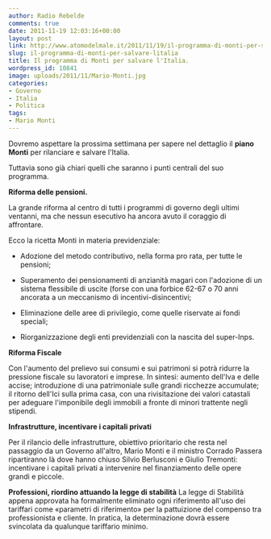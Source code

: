 ```yaml
---
author: Radio Rebelde
comments: true
date: 2011-11-19 12:03:16+00:00
layout: post
link: http://www.atomodelmale.it/2011/11/19/il-programma-di-monti-per-salvare-litalia/
slug: il-programma-di-monti-per-salvare-litalia
title: Il programma di Monti per salvare l'Italia.
wordpress_id: 10841
image: uploads/2011/11/Mario-Monti.jpg
categories:
- Governo
- Italia
- Politica
tags:
- Mario Monti
---
```



Dovremo aspettare la prossima settimana per sapere nel dettaglio il **piano Monti** per rilanciare e salvare l'Italia.

Tuttavia sono già chiari quelli che saranno i punti centrali del suo programma.

**Riforma delle pensioni.**

La grande riforma al centro di tutti i programmi di governo degli ultimi ventanni, ma che nessun esecutivo ha ancora avuto il coraggio di affrontare.

Ecco la ricetta Monti in materia previdenziale:

	
  * Adozione del metodo contributivo, nella forma pro rata, per tutte le pensioni;

	
  * Superamento dei pensionamenti di anzianità magari con l'adozione di un sistema flessibile di uscite (forse con una forbice 62-67 o 70 anni ancorata a un meccanismo di incentivi-disincentivi;

	
  * Eliminazione delle aree di privilegio, come quelle riservate ai fondi speciali;

	
  * Riorganizzazione degli enti previdenziali con la nascita del super-Inps.

**Riforma Fiscale**

Con l'aumento del prelievo sui consumi e sui patrimoni si potrà ridurre la pressione fiscale su lavoratori e imprese.
In sintesi: aumento dell'Iva e delle accise; introduzione di una patrimoniale sulle grandi ricchezze accumulate; il ritorno dell'Ici sulla prima casa, con una rivisitazione dei valori catastali per adeguare l'imponibile degli immobili a fronte di minori trattente negli stipendi.

**Infrastrutture, incentivare i capitali privati**

Per il rilancio delle infrastrutture, obiettivo prioritario che resta nel passaggio da un Governo all'altro, Mario Monti e il ministro Corrado Passera ripartiranno là dove hanno chiuso Silvio Berlusconi e Giulio Tremonti: incentivare i capitali privati a intervenire nel finanziamento delle opere grandi e piccole.

**Professioni, riordino attuando la legge di stabilità**
La legge di Stabilità appena approvata ha formalmente eliminato ogni riferimento all'uso dei tariffari come «parametri di riferimento» per la pattuizione del compenso tra professionista e cliente. In pratica, la determinazione dovrà essere svincolata da qualunque tariffario minimo.
